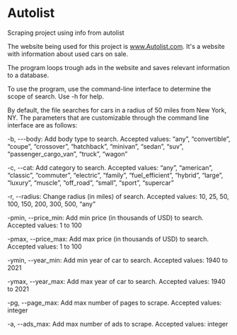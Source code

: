 # Autolist
Scraping project using info from autolist

The website being used for this project is www.Autolist.com. It's a website with information about used cars on sale.

The program loops trough ads in the website and saves relevant information to a database.

To use the program, use the command-line interface to determine the scope of search. Use -h for help. 

By default, the file searches for cars in a radius of 50 miles from New York, NY. The parameters that are customizable through the command line interface are as follows:

-b, ---body: Add body type to search. Accepted values: “any”, “convertible”, “coupe”, “crossover”, “hatchback”, “minivan”, “sedan”, “suv”, “passenger_cargo_van”, “truck”, “wagon”

-c, --cat: Add category to search. Accepted values: “any”, “american”, “classic”, “commuter”, “electric”, “family”, “fuel_efficient”, “hybrid”, “large”, “luxury”, “muscle”, “off_road”, “small”, “sport”, “supercar”

-r, --radius: Change radius (in miles) of search. Accepted values: 10, 25, 50, 100, 150, 200, 300, 500, “any”

-pmin, --price_min: Add min price (in thousands of USD) to search. Accepted values: 1 to 100

-pmax, --price_max: Add max price (in thousands of USD) to search. Accepted values: 1 to 100

-ymin, --year_min: Add min year of car to search. Accepted values: 1940 to 2021

-ymax, --year_max: Add max year of car to search. Accepted values: 1940 to 2021

-pg, --page_max: Add max number of pages to scrape. Accepted values: integer

-a, --ads_max: Add max number of ads to scrape. Accepted values: integer
